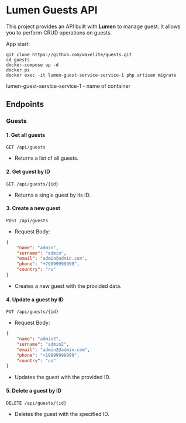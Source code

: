 
# Lumen Guests API

This project provides an API built with **Lumen** to manage guest. It allows you to perform CRUD operations on guests.

App start:
```
git clone https://github.com/waxelite/guests.git
cd guests
docker-compose up -d
docker ps
docker exec -it lumen-guest-service-service-1 php artisan migrate
```
lumen-guest-service-service-1 - name of container

## Endpoints

### Guests

#### 1. Get all guests
```http
GET /api/guests
```
- Returns a list of all guests.

#### 2. Get guest by ID
```http
GET /api/guests/{id}
```
- Returns a single guest by its ID.

#### 3. Create a new guest
```http
POST /api/guests
```
- Request Body:
```json
{
    "name": "admin",
    "surname": "admin",
    "email": "admin@admin.com",
    "phone": "+79999999999",
    "country": "ru"
}
```
- Creates a new guest with the provided data.

#### 4. Update a guest by ID
```http
PUT /api/guests/{id}
```
- Request Body:
```json
{
    "name": "admin2",
    "surname": "admin2",
    "email": "admin2@admin.com",
    "phone": "+19999999999",
    "country": "us"
}
```
- Updates the guest with the provided ID.

#### 5. Delete a guest by ID
```http
DELETE /api/guests/{id}
```
- Deletes the guest with the specified ID.
